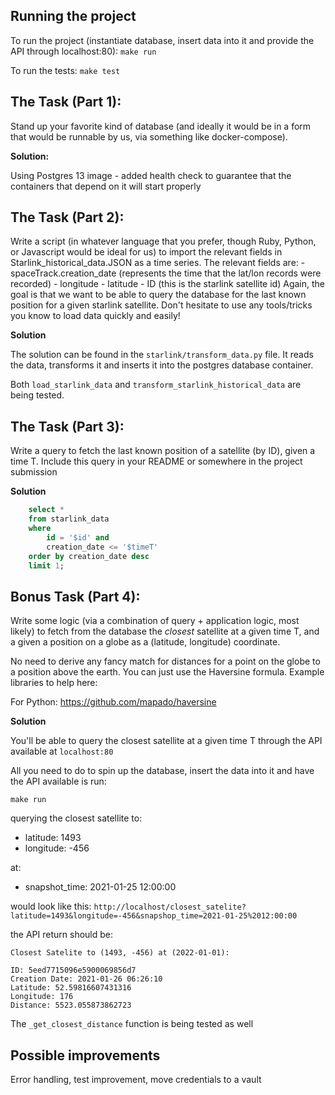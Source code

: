 ## Running the project

To run the project (instantiate database, insert data into it and provide the API through localhost:80):
`make run`

To run the tests:
`make test`

## The Task (Part 1):

Stand up your favorite kind of database (and ideally it would be in a form that would be runnable by us, via something like docker-compose).

**Solution:**

Using Postgres 13 image - added health check to guarantee that the containers that depend on it will start properly

## The Task (Part 2):

Write a script (in whatever language that you prefer, though Ruby, Python, or Javascript would be ideal for us) to import the relevant fields in Starlink_historical_data.JSON as a time series. The relevant fields are:
    - spaceTrack.creation_date (represents the time that the lat/lon records were recorded)
    - longitude
    - latitude
    - ID (this is the starlink satellite id)
Again, the goal is that we want to be able to query the database for the last known position for a given starlink satellite.
Don't hesitate to use any tools/tricks you know to load data quickly and easily!

**Solution**

The solution can be found in the `starlink/transform_data.py` file. It reads the data, transforms it and inserts it into the postgres database container.

Both `load_starlink_data` and `transform_starlink_historical_data` are being tested.

## The Task (Part 3):

Write a query to fetch the last known position of a satellite (by ID), given a time T. Include this query in your README or somewhere in the project submission

**Solution**

```sql
    select * 
    from starlink_data 
    where 
        id = '$id' and 
        creation_date <= '$timeT'
    order by creation_date desc 
    limit 1;
```

## Bonus Task (Part 4):

Write some logic (via a combination of query + application logic, most likely) to fetch from the database the _closest_ satellite at a given time T, and a given a position on a globe as a (latitude, longitude) coordinate.

No need to derive any fancy match for distances for a point on the globe to a position above the earth. You can just use the Haversine formula. Example libraries to help here:

For Python: https://github.com/mapado/haversine

**Solution**

You'll be able to query the closest satellite at a given time T through the API available at `localhost:80`

All you need to do to spin up the database, insert the data into it and have the API available is run:

`make run`

querying the closest satellite to:
- latitude: 1493
- longitude: -456

at:
- snapshot_time: 2021-01-25 12:00:00

would look like this:
`http://localhost/closest_satelite?latitude=1493&longitude=-456&snapshop_time=2021-01-25%2012:00:00`

the API return should be:

```
Closest Satelite to (1493, -456) at (2022-01-01):

ID: 5eed7715096e5900069856d7
Creation Date: 2021-01-26 06:26:10
Latitude: 52.59816607431316
Longitude: 176
Distance: 5523.055873862723
```

The `_get_closest_distance` function is being tested as well


## Possible improvements

Error handling, test improvement, move credentials to a vault
